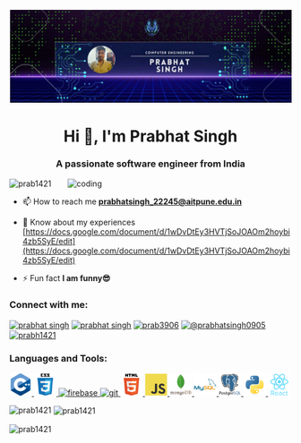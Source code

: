 ![logo](https://github.com/Prab1421/Prab1421/blob/main/logo.jpg)
<h1 align="center">Hi 👋, I'm Prabhat Singh</h1>
<h3 align="center">A passionate software engineer from India</h3>

<img align ="right" alt = "coding" width = "400" src = "https://camo.githubusercontent.com/4d9f5ecceb711eec6e2018f38a5677dc657c9738d4a65ba3b928c41c0a45b439/68747470733a2f2f6d69726f2e6d656469756d2e636f6d2f6d61782f313336302f302a37513379765349765f7430696f4a2d5a2e676966">

<p align="left"> <img src="https://komarev.com/ghpvc/?username=prab1421&label=Profile%20views&color=0e75b6&style=flat" alt="prab1421" /> </p>

- 📫 How to reach me **prabhatsingh_22245@aitpune.edu.in**

- 📄 Know about my experiences [https://docs.google.com/document/d/1wDvDtEy3HVTjSoJOAOm2hoybi4zb5SyE/edit](https://docs.google.com/document/d/1wDvDtEy3HVTjSoJOAOm2hoybi4zb5SyE/edit)

- ⚡ Fun fact **I am funny😎**

<h3 align="left">Connect with me:</h3>
<p align="left">
<a href="https://linkedin.com/in/prabhat singh" target="blank"><img align="center" src="https://raw.githubusercontent.com/rahuldkjain/github-profile-readme-generator/master/src/images/icons/Social/linked-in-alt.svg" alt="prabhat singh" height="30" width="40" /></a>
<a href="https://www.youtube.com/c/prabhat singh" target="blank"><img align="center" src="https://raw.githubusercontent.com/rahuldkjain/github-profile-readme-generator/master/src/images/icons/Social/youtube.svg" alt="prabhat singh" height="30" width="40" /></a>
<a href="https://www.codechef.com/users/prab3906" target="blank"><img align="center" src="https://cdn.jsdelivr.net/npm/simple-icons@3.1.0/icons/codechef.svg" alt="prab3906" height="30" width="40" /></a>
<a href="https://www.hackerrank.com/@prabhatsingh0905" target="blank"><img align="center" src="https://raw.githubusercontent.com/rahuldkjain/github-profile-readme-generator/master/src/images/icons/Social/hackerrank.svg" alt="@prabhatsingh0905" height="30" width="40" /></a>
<a href="https://www.leetcode.com/prabh1421" target="blank"><img align="center" src="https://raw.githubusercontent.com/rahuldkjain/github-profile-readme-generator/master/src/images/icons/Social/leet-code.svg" alt="prabh1421" height="30" width="40" /></a>
</p>

<h3 align="left">Languages and Tools:</h3>
<p align="left"> <a href="https://www.w3schools.com/cpp/" target="_blank" rel="noreferrer"> <img src="https://raw.githubusercontent.com/devicons/devicon/master/icons/cplusplus/cplusplus-original.svg" alt="cplusplus" width="40" height="40"/> </a> <a href="https://www.w3schools.com/css/" target="_blank" rel="noreferrer"> <img src="https://raw.githubusercontent.com/devicons/devicon/master/icons/css3/css3-original-wordmark.svg" alt="css3" width="40" height="40"/> </a> <a href="https://firebase.google.com/" target="_blank" rel="noreferrer"> <img src="https://www.vectorlogo.zone/logos/firebase/firebase-icon.svg" alt="firebase" width="40" height="40"/> </a> <a href="https://git-scm.com/" target="_blank" rel="noreferrer"> <img src="https://www.vectorlogo.zone/logos/git-scm/git-scm-icon.svg" alt="git" width="40" height="40"/> </a> <a href="https://www.w3.org/html/" target="_blank" rel="noreferrer"> <img src="https://raw.githubusercontent.com/devicons/devicon/master/icons/html5/html5-original-wordmark.svg" alt="html5" width="40" height="40"/> </a> <a href="https://developer.mozilla.org/en-US/docs/Web/JavaScript" target="_blank" rel="noreferrer"> <img src="https://raw.githubusercontent.com/devicons/devicon/master/icons/javascript/javascript-original.svg" alt="javascript" width="40" height="40"/> </a> <a href="https://www.mongodb.com/" target="_blank" rel="noreferrer"> <img src="https://raw.githubusercontent.com/devicons/devicon/master/icons/mongodb/mongodb-original-wordmark.svg" alt="mongodb" width="40" height="40"/> </a> <a href="https://www.mysql.com/" target="_blank" rel="noreferrer"> <img src="https://raw.githubusercontent.com/devicons/devicon/master/icons/mysql/mysql-original-wordmark.svg" alt="mysql" width="40" height="40"/> </a> <a href="https://www.postgresql.org" target="_blank" rel="noreferrer"> <img src="https://raw.githubusercontent.com/devicons/devicon/master/icons/postgresql/postgresql-original-wordmark.svg" alt="postgresql" width="40" height="40"/> </a> <a href="https://www.python.org" target="_blank" rel="noreferrer"> <img src="https://raw.githubusercontent.com/devicons/devicon/master/icons/python/python-original.svg" alt="python" width="40" height="40"/> </a> <a href="https://reactjs.org/" target="_blank" rel="noreferrer"> <img src="https://raw.githubusercontent.com/devicons/devicon/master/icons/react/react-original-wordmark.svg" alt="react" width="40" height="40"/> </a> </p>

<p><img align="left" src="https://github-readme-stats.vercel.app/api/top-langs?username=prab1421&show_icons=true&locale=en&layout=compact" alt="prab1421" /></p>

<p>&nbsp;<img align="center" src="https://github-readme-stats.vercel.app/api?username=prab1421&show_icons=true&locale=en" alt="prab1421" /></p>

<p><img align="center" src="https://github-readme-streak-stats.herokuapp.com/?user=prab1421&" alt="prab1421" /></p>
